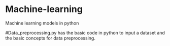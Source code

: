 # Machine-learning
Machine learning models in python

#Data_preprocessing.py has the basic code in python to input a dataset and the basic concepts for data preprocessing.
